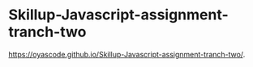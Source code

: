 # Skillup-Javascript-assignment-tranch-two

https://oyascode.github.io/Skillup-Javascript-assignment-tranch-two/.
